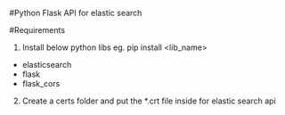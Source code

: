 #Python Flask API for elastic search

#Requirements
1. Install below python libs
eg. pip install <lib_name>

* elasticsearch
* flask
* flask_cors

2. Create a certs folder and put the *.crt file inside for elastic search api